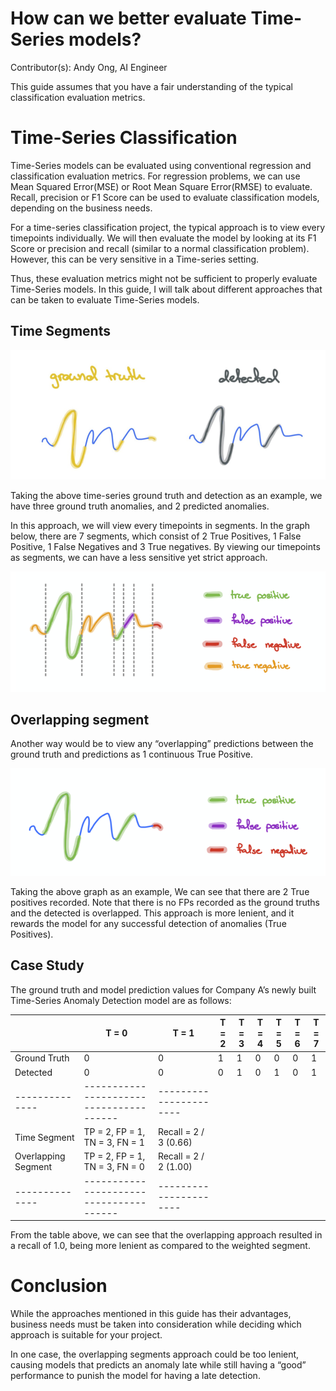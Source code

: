 # How can we better evaluate Time-Series models?

Contributor(s): Andy Ong, AI Engineer


This guide assumes that you have a fair understanding of the typical classification evaluation metrics.

# Time-Series Classification


Time-Series models can be evaluated using conventional regression and classification evaluation metrics. For regression problems, we can use Mean Squared Error(MSE) or Root Mean Square Error(RMSE) to evaluate. Recall, precision or F1 Score can be used to evaluate classification models, depending on the business needs. 

For a time-series classification project, the typical approach is to view every timepoints individually. We will then evaluate the model by looking at its F1 Score or precision and recall (similar to a normal classification problem). However, this can be very sensitive in a Time-series setting.

Thus, these evaluation metrics might not be sufficient to properly evaluate Time-Series models. In this guide, I will talk about different approaches that can be taken to evaluate Time-Series models.

## Time Segments

![Groundtruth and Detected graph](../assets/images/diagrams/groundtruth-and-detected.png)

Taking the above time-series ground truth and detection as an example, we have three ground truth anomalies, and 2 predicted anomalies.

In this approach, we will view every timepoints in segments. In the graph below, there are 7 segments, which consist of 2 True Positives, 1 False Positive, 1 False Negatives and 3 True negatives. By viewing our timepoints as segments, we can have a less sensitive yet strict approach.

![Time Segment graph](../assets/images/diagrams/time-segmented-graph.png)
    
## Overlapping segment

Another way would be to view any “overlapping” predictions between the ground truth and predictions as 1 continuous True Positive.

![Overlapped Segment graph](../assets/images/diagrams/overlapped-segment-graph.png)

Taking the above graph as an example, We can see that there are 2 True positives recorded. Note that there is no FPs recorded as the ground truths and the detected is overlapped. This approach is more lenient, and it rewards the model for any successful detection of anomalies (True Positives).

## Case Study

The ground truth and model prediction values for Company A’s newly built Time-Series Anomaly Detection model are as follows:

|              | T = 0 | T = 1 | T = 2 | T = 3 | T = 4 | T = 5 | T = 6 | T = 7 |
|--------------|------ |------ |------ |------ |------ |------ |------ |------ |
| Ground Truth |   0   |   0   |   1   |   1   |   0   |   0   |   0   |   1   | 
| Detected     |   0   |   0   |   0   |   1   |   0   |   1   |   0   |   1   |
|--------------|---------------------------------------|---------------------- |
| Time Segment | TP = 2, FP = 1, TN = 3, FN = 1        | Recall = 2 / 3 (0.66) |
| Overlapping Segment | TP = 2, FP = 1, TN = 3, FN = 0 | Recall = 2 / 2 (1.00) |
|--------------|---------------------------------------|---------------------- |

From the table above, we can see that the overlapping approach resulted in a recall of 1.0, being more lenient as compared to the weighted segment. 


# Conclusion

While the approaches mentioned in this guide has their advantages, business needs must be taken into consideration while deciding which approach is suitable for your project. 

In one case, the overlapping segments approach could be too lenient, causing models that predicts an anomaly late while still having a “good” performance to punish the model for having a late detection.
